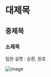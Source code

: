 # 대제목
## 중제목
### 소제목

팀원 설명 : 승환, 원호

![image](https://github.com/2024-SMHRD-SW-BigData-1/KimLeeTeam/assets/166770726/d02cdfda-f520-41a8-a1c7-5d17b8cdccc9)
